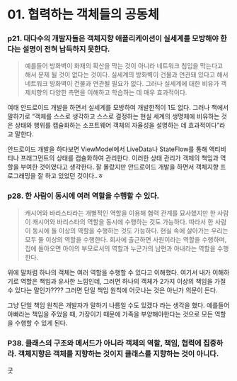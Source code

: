 # 01. 협력하는 객체들의 공동체

### p21. 대다수의 개발자들은 객체지향 애플리케이션이 실세계를 모방해야 한다는 설명이 전혀 납득하지 못한다.

> 예를들어 방화벽이 화재의 확산을 막는 것이 아니라 네트워크 침입을 막는다고 해서 문제 될 것이 없다는 것이다. 실세계의 방화벽이 건물과 연관돼 있다고 해서 네트워크 방화벽이 건물과 연관될 필요가 없다.
그러나 실세계에 대한 비유가 객제치향의 다양한 측면을 이해하고 학습하는 데 매우 효과적이다.
>

여태 안드로이드 개발을 하면서 실세계를 모방하여 개발한적이 1도 없다. 그러나 책에서 말하기로 “객체를 스스로 생각하고 스스로 결정하는 현실 세계의 생명체에 비유하는 것은 상태와 행위를 캡슐화하는 소프트웨어 객체의 자율성을 설명하는 데 효과적이다”라고 말한다.

안드로이드 개발을 하다보면 ViewModel에서 LiveData나 StateFlow를 통해 액티비티나 프래그먼트의 상태를 캡슐화하여 관리한다. 이러한 상태 관리가 객체의 책임과 역할을 부여한 것이였다고 생각한다. 잘 몰랐지만 안드로이드 개발을 하면서 객체지향 프로그래밍을 잘 하고 있었던 것이다..ㅎ

### p28. 한 사람이 동시에 여러 역할을 수행할 수 있다.

> 캐시어와 바리스타라는 개별적인 역할을 이용해 협력 관계를 묘사했지만 한 사람이 캐시어와 바리스타의 역할을 동시에 수행하는 것도 가능하다. 따라서 한 사람이 동시에 둘 이상의 역할을 수행하는 것도 가능하다.
현실 속에 살아가는 우리는 모두 둘 이상의 역할을 수행한다. 회사에 출근하면 사원이라는 역할을 수행하며, 집에 돌아오면 아이의 부모로서의 역할과 누군가의 남편과 아내라는 역할을 수행한다.
>

위에 말처럼 하나의 객체는 여러 역할을 수행할 수 있다고 이해했다. 여기서 내가 이해하기로 역할은 책임과 유사한 느낌인데, 그러면 하나의 객체가 2가지 이상의 책임을 가질 수 있다는 말인가???? 그러면 단일 책임 원칙에 어긋나는 것은 아닌가 의문이 든다.

그냥 단일 책임 원칙은 개발자가 말하기 나름일 수도 있겠다 라는 생각을 했다. 예를들어 아빠라는 책임을 주었을 때, 가장이기 때문에 가족을 부양해야한다는 것으로 모든 역할을 수행할 수 있게 된다.

### P38. 클래스의 구조와 메서드가 아니라 객체의 역할, 책임, 협력에 집중하라. 객체지향은 객체를 지향하는 것이지 클래스를 지향하는 것이 아니다.

굿
